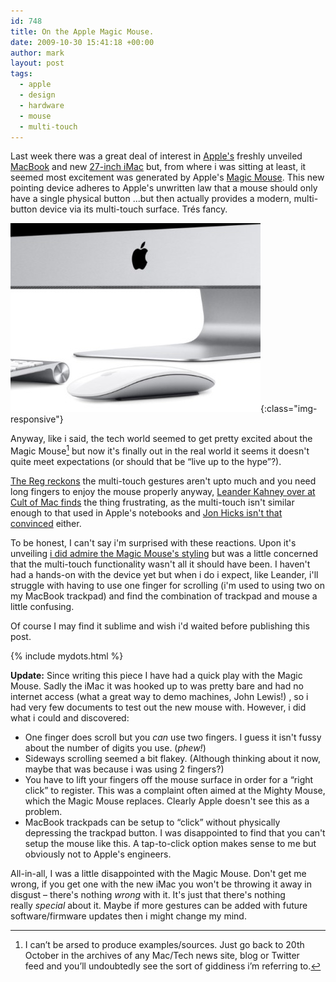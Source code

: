 ```yaml
---
id: 748
title: On the Apple Magic Mouse.
date: 2009-10-30 15:41:18 +00:00
author: mark
layout: post
tags:
  - apple
  - design
  - hardware
  - mouse
  - multi-touch
---
```

Last week there was a great deal of interest in [Apple's](http://www.apple.com/) freshly unveiled [MacBook](http://www.macrumors.com/2009/10/20/macbook-updated-with-led-display-multi-touch-7-hour-battery/) and new [27-inch iMac](http://www.macrumors.com/2009/10/20/apple-releases-updated-imac-models-with-21-5-and-27-inch-led-screens/) but, from where i was sitting at least, it seemed most excitement was generated by Apple's [Magic Mouse](http://www.macrumors.com/2009/10/20/apple-introduces-magic-mouse-a-multi-touch-mouse/). This new pointing device adheres to Apple's unwritten law that a mouse should only have a single physical button ...but then actually provides a modern, multi-button device via its multi-touch surface. Trés fancy.

![Magic Mouse on desk](/images/fromwp/2009/10/magicmouseondesk.jpg){:class="img-responsive"} 

Anyway, like i said, the tech world seemed to get pretty excited about the Magic Mouse[^fn-lazysorry] but now it's finally out in the real world it seems it doesn't quite meet expectations (or should that be &#8220;live up to the hype&#8221;?).

[The Reg reckons](http://www.reghardware.co.uk/2009/10/23/review_accessories_apple_mighty_mouse/) the multi-touch gestures aren't upto much and you need long fingers to enjoy the mouse properly anyway, [Leander Kahney over at Cult of Mac finds](http://www.cultofmac.com/review-i-want-to-love-the-magic-mouse-but-i-cant) the thing frustrating, as the multi-touch isn't similar enough to that used in Apple's notebooks and [Jon Hicks isn't that convinced](http://twitter.com/Hicksdesign/status/5286330534) either.

To be honest, I can't say i'm surprised with these reactions. Upon it's unveiling [i did admire the Magic Mouse's styling](http://twitter.com/sallonoroff) but was a little concerned that the multi-touch functionality wasn't all it should have been. I haven't had a hands-on with the device yet but when i do i expect, like Leander, i'll struggle with having to use one finger for scrolling (i'm used to using two on my MacBook trackpad) and find the combination of trackpad and mouse a little confusing.

Of course I may find it sublime and wish i'd waited before publishing this post.

[^fn-lazysorry]: I can&#8217;t be arsed to produce examples/sources. Just go back to 20th October in the archives of any Mac/Tech news site, blog or Twitter feed and you&#8217;ll undoubtedly see the sort of giddiness i&#8217;m referring to.

{% include mydots.html %}

**Update:** Since writing this piece I have had a quick play with the Magic Mouse. Sadly the iMac it was hooked up to was pretty bare and had no internet access (what a great way to demo machines, John Lewis!) , so i had very few documents to test out the new mouse with. However, i did what i could and discovered:

  * One finger does scroll but you _can_ use two fingers. I guess it isn't fussy about the number of digits you use. (_phew!_)
  * Sideways scrolling seemed a bit flakey. (Although thinking about it now, maybe that was because i was using 2 fingers?)
  * You have to lift your fingers off the mouse surface in order for a &#8220;right click&#8221; to register. This was a complaint often aimed at the Mighty Mouse, which the Magic Mouse replaces. Clearly Apple doesn't see this as a problem.
  * MacBook trackpads can be setup to &#8220;click&#8221; without physically depressing the trackpad button. I was disappointed to find that you can't setup the mouse like this. A tap-to-click option makes sense to me but obviously not to Apple's engineers.

All-in-all, I was a little disappointed with the Magic Mouse. Don't get me wrong, if you get one with the new iMac you won't be throwing it away in disgust &#8211; there's nothing _wrong_ with it. It's just that there's nothing really _special_ about it. Maybe if more gestures can be added with future software/firmware updates then i might change my mind.
